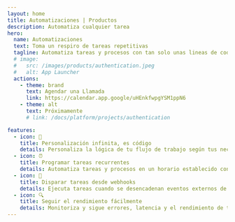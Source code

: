 ```yaml
---
layout: home
title: Automatizaciones | Productos
description: Automatiza cualquier tarea
hero:
  name: Automatizaciones
  text: Toma un respiro de tareas repetitivas
  tagline: Automatiza tareas y procesos con tan solo unas lineas de codigo. Desbloquea la eficiencia y productividad en toda tu organización.
  # image:
  #   src: /images/products/authentication.jpeg
  #   alt: App Launcher
  actions:
    - theme: brand
      text: Agendar una Llamada
      link: https://calendar.app.google/uHEnkfwpgYSM1ppN6
    - theme: alt
      text: Próximamente
      # link: /docs/platform/projects/authentication

features:
  - icon: 🚀
    title: Personalización infinita, es código
    details: Personaliza la lógica de tu flujo de trabajo según tus necesidades exactas utilizando <code style="color:#0080ff;">JavaScript</code> y <code style="color:#0080ff;">TypeScript</code> con soporte de bibliotecas de código abierto.
  - icon: ⏰
    title: Programar tareas recurrentes
    details: Automatiza tareas y procesos en un horario establecido con facilidad.
  - icon: 🔌
    title: Disparar tareas desde webhooks
    details: Ejecuta tareas cuando se desencadenan eventos externos de otros sistemas.
  - icon: 🔍
    title: Seguir el rendimiento fácilmente
    details: Monitoriza y sigue errores, latencia y el rendimiento de tus automatizaciones en tiempo real.
---
```


<script setup>
import BannerCta from '@theme/components/banners/BannerCta.vue'
import Footer from '@theme/components/Footer.vue'
import locale from '@theme/../../locales/es'
</script>

<section class="mt-32">
  <BannerCta v-bind="locale.home.sectionBannerCta" />

  <!-- <NewsLetter /> -->

  <Footer v-bind="locale.footer" />
</section>
